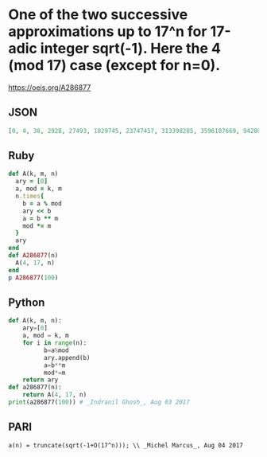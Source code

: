 # One of the two successive approximations up to 17^n for 17\-adic integer sqrt\(\-1\)\. Here the 4 \(mod 17\) case \(except for n\=0\)\.
https://oeis.org/A286877
## JSON
```JSON
[0, 4, 38, 2928, 27493, 1029745, 23747457, 313398285, 3596107669, 94280954402, 450044583893, 28673959190179, 28673959190179, 3524407382568745, 13428985415474682, 13428985415474682, 42949774758062711577, 91610966633729580058, 6709533061724423693474]
```
## Ruby
```Ruby
def A(k, m, n)
  ary = [0]
  a, mod = k, m
  n.times{
    b = a % mod
    ary << b
    a = b ** m
    mod *= m
  }
  ary
end
def A286877(n)
  A(4, 17, n)
end
p A286877(100)
```
## Python
```Python
def A(k, m, n):
    ary=[0]
    a, mod = k, m
    for i in range(n):
          b=a%mod
          ary.append(b)
          a=b**m
          mod*=m
    return ary
def a286877(n):
    return A(4, 17, n)
print(a286877(100)) # _Indranil Ghosh_, Aug 03 2017
```
## PARI
```PARI
a(n) = truncate(sqrt(-1+O(17^n))); \\ _Michel Marcus_, Aug 04 2017
```
